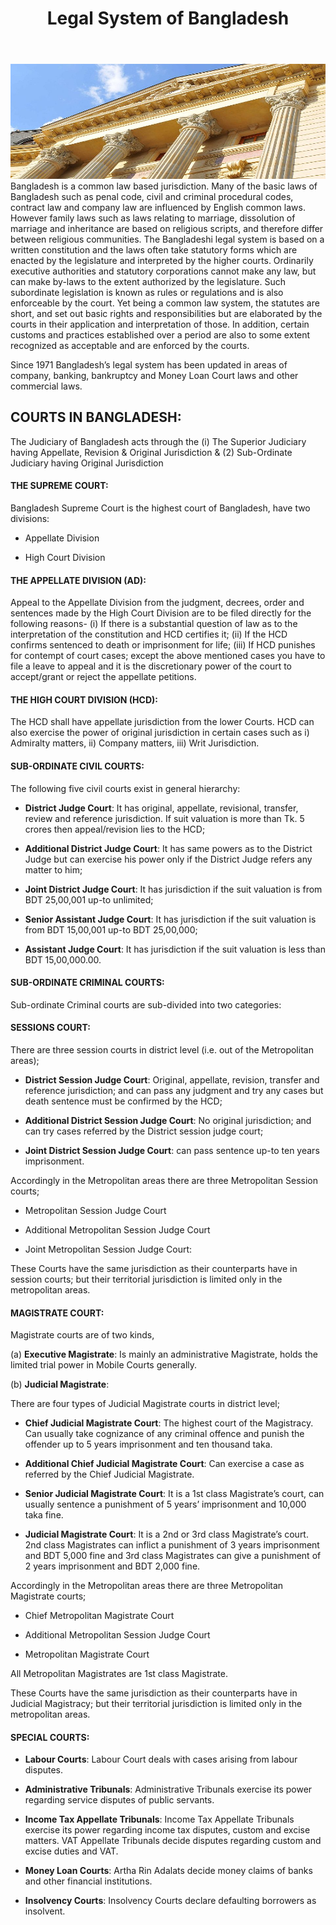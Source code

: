 ﻿---
layout: post
title: Legal System of Bangladesh  
---

![legal](/images/logos/legal.jpg "Legal") Bangladesh is a common law based jurisdiction. Many of the basic laws of Bangladesh such as penal code, civil and criminal procedural codes, contract law and company law are influenced by English common laws. However family laws such as laws relating to marriage, dissolution of marriage and inheritance are based on religious scripts, and therefore differ between religious communities. The Bangladeshi legal system is based on a written constitution and the laws often take statutory forms which are enacted by the legislature and interpreted by the higher courts. Ordinarily executive authorities and statutory corporations cannot make any law, but can make by-laws to the extent authorized by the legislature. Such subordinate legislation is known as rules or regulations and is also enforceable by the court. Yet being a common law system, the statutes are short, and set out basic rights and responsibilities but are elaborated by the courts in their application and interpretation of those. In addition, certain customs and practices established over a period are also to some extent recognized as acceptable and are enforced by the courts.

Since 1971 Bangladesh’s legal system has been updated in areas of company, banking, bankruptcy and Money Loan Court laws and other commercial laws.

## COURTS IN BANGLADESH:

The Judiciary of Bangladesh acts through the (i) The Superior Judiciary having Appellate, Revision & Original Jurisdiction & (2) Sub-Ordinate Judiciary having Original Jurisdiction

#### THE SUPREME COURT:

Bangladesh Supreme Court is the highest court of Bangladesh, have two divisions:

- Appellate Division

- High Court Division

#### THE APPELLATE DIVISION (AD):

Appeal to the Appellate Division from the judgment, decrees, order and sentences made by the High Court Division are to be filed directly for the following reasons- (i) If there is a substantial question of law as to the interpretation of the constitution and HCD certifies it; (ii) If the HCD confirms sentenced to death or imprisonment for life; (iii) If HCD punishes for contempt of court cases; except the above mentioned cases you have to file a leave to appeal and it is the discretionary power of the court to accept/grant or reject the appellate petitions.

#### THE HIGH COURT DIVISION (HCD):

The HCD shall have appellate jurisdiction from the lower Courts.  HCD can also exercise the power of original jurisdiction in certain cases such as i) Admiralty matters, ii) Company matters, iii) Writ Jurisdiction.

#### SUB-ORDINATE CIVIL COURTS:

The following five civil courts exist in general hierarchy:

- **District Judge Court**: It has original, appellate, revisional, transfer, review and reference jurisdiction. If suit valuation is more than Tk. 5 crores then appeal/revision lies to the HCD;

- **Additional District Judge Court**: It has same powers as to the District Judge but can exercise his power only if the District Judge refers any matter to him;

- **Joint District Judge Court**: It has jurisdiction if the suit valuation is from BDT 25,00,001 up-to unlimited;

- **Senior Assistant Judge Court**: It has jurisdiction if the suit valuation is from BDT 15,00,001 up-to BDT 25,00,000;

- **Assistant Judge Court**: It has jurisdiction if the suit valuation is less than BDT 15,00,000.00.

#### SUB-ORDINATE CRIMINAL COURTS:

Sub-ordinate Criminal courts are sub-divided into two categories:

#### SESSIONS COURT:

There are three session courts in district level (i.e. out of the Metropolitan areas);

- **District Session Judge Court**: Original, appellate, revision, transfer and reference jurisdiction; and can pass any judgment and try any cases but death sentence must be confirmed by the HCD;

- **Additional District Session Judge Court**: No original jurisdiction; and can try cases referred by the District session judge court;

- **Joint District Session Judge Court**: can pass sentence up-to ten years imprisonment.

Accordingly in the Metropolitan areas there are three Metropolitan Session courts;

- Metropolitan Session Judge Court

- Additional Metropolitan Session Judge Court

- Joint Metropolitan Session Judge Court:

These Courts have the same jurisdiction as their counterparts have in session courts; but their territorial jurisdiction is limited only in the metropolitan areas.

#### MAGISTRATE COURT:

Magistrate courts are of two kinds,

(a) **Executive Magistrate**: Is mainly an administrative Magistrate, holds the limited trial power in Mobile Courts generally.

(b) **Judicial Magistrate**:

There are four types of Judicial Magistrate courts in district level;

- **Chief Judicial Magistrate Court**: The highest court of the Magistracy. Can usually take cognizance of any criminal offence and punish the offender up to 5 years imprisonment and ten thousand taka.

- **Additional Chief Judicial Magistrate Court**: Can exercise a case as referred by the Chief Judicial Magistrate.

- **Senior Judicial Magistrate Court**: It is a 1st class Magistrate’s court, can usually sentence a punishment of 5 years’ imprisonment and 10,000 taka fine.

- **Judicial Magistrate Court**:  It is a 2nd or 3rd class Magistrate’s court. 2nd class Magistrates can inflict a punishment of 3 years imprisonment and BDT 5,000 fine and 3rd class Magistrates can give a punishment of 2 years imprisonment and BDT 2,000 fine.

Accordingly in the Metropolitan areas there are three Metropolitan Magistrate courts;

- Chief Metropolitan Magistrate Court

- Additional Metropolitan Session Judge Court

- Metropolitan Magistrate Court

All Metropolitan Magistrates are 1st class Magistrate.

These Courts have the same jurisdiction as their counterparts have in Judicial Magistracy; but their territorial jurisdiction is limited only in the metropolitan areas.

#### SPECIAL COURTS:

- **Labour Courts**: Labour Court deals with cases arising from labour disputes.

- **Administrative Tribunals**: Administrative Tribunals exercise its power regarding service disputes of public servants.

- **Income Tax Appellate Tribunals**: Income Tax Appellate Tribunals exercise its power regarding income tax disputes, custom and excise matters. VAT Appellate Tribunals decide disputes regarding custom and excise duties and VAT.

- **Money Loan Courts**: Artha Rin Adalats decide money claims of banks and other financial institutions.

- **Insolvency Courts**: Insolvency Courts declare defaulting borrowers as insolvent.
